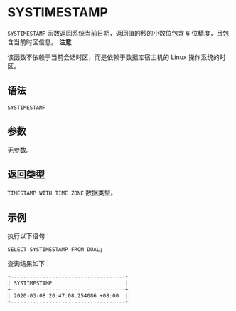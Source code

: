 SYSTIMESTAMP 
=================================



`SYSTIMESTAMP` 函数返回系统当前日期，返回值的秒的小数位包含 6 位精度，且包含当前时区信息。
**注意**



该函数不依赖于当前会话时区，而是依赖于数据库宿主机的 Linux 操作系统的时区。

语法 
--------------

    SYSTIMESTAMP



参数 
--------------

无参数。

返回类型 
----------------

`TIMESTAMP WITH TIME ZONE` 数据类型。

示例 
--------------

执行以下语句：

    SELECT SYSTIMESTAMP FROM DUAL;



查询结果如下：

    +------------------------------------+
    | SYSTIMESTAMP                       |
    +------------------------------------+
    | 2020-03-08 20:47:08.254086 +08:00  |
    +------------------------------------+


